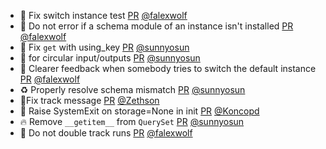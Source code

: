 - 💚 Fix switch instance test [PR](https://github.com/laminlabs/lamindb/pull/2043) [@falexwolf](https://github.com/falexwolf)
- 🚸 Do not error if a schema module of an instance isn't installed [PR](https://github.com/laminlabs/lamindb-setup/pull/883) [@falexwolf](https://github.com/falexwolf)
- 🐛 Fix `get` with using_key [PR](https://github.com/laminlabs/lamindb/pull/2042) [@sunnyosun](https://github.com/sunnyosun)
- 🎨  for circular input/outputs [PR](https://github.com/laminlabs/lamindb/pull/2041) [@sunnyosun](https://github.com/sunnyosun)
- 🚸 Clearer feedback when somebody tries to switch the default instance [PR](https://github.com/laminlabs/lamindb-setup/pull/882) [@falexwolf](https://github.com/falexwolf)
- ♻️ Properly resolve schema mismatch [PR](https://github.com/laminlabs/lamindb/pull/2040) [@sunnyosun](https://github.com/sunnyosun)
- 🐛Fix track message [PR](https://github.com/laminlabs/lamindb/pull/2036) [@Zethson](https://github.com/Zethson)
- 🚸 Raise SystemExit on storage=None in init [PR](https://github.com/laminlabs/lamindb-setup/pull/881) [@Koncopd](https://github.com/Koncopd)
- 🔥 Remove `__getitem__` from `QuerySet` [PR](https://github.com/laminlabs/lamindb/pull/2034) [@sunnyosun](https://github.com/sunnyosun)
- 🐛 Do not double track runs [PR](https://github.com/laminlabs/lamindb/pull/2032) [@falexwolf](https://github.com/falexwolf)
